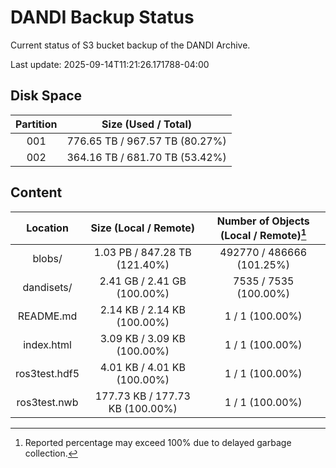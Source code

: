 # DANDI Backup Status

Current status of S3 bucket backup of the DANDI Archive.

Last update: 2025-09-14T11:21:26.171788-04:00

## Disk Space

| Partition | Size (Used / Total)            |
| :---: | :----------------------------: |
| 001   | 776.65 TB / 967.57 TB (80.27%) |
| 002   | 364.16 TB / 681.70 TB (53.42%) |



## Content

| Location             | Size (Local / Remote)                    | Number of Objects (Local / Remote)[^1]   |
| :------------------: | :--------------------------------------: | :--------------------------------------: |
| blobs/               | 1.03 PB / 847.28 TB (121.40%)            | 492770 / 486666 (101.25%)                |
| dandisets/           | 2.41 GB / 2.41 GB (100.00%)              | 7535 / 7535 (100.00%)                    |
| README.md            | 2.14 KB / 2.14 KB (100.00%)              | 1 / 1 (100.00%)                          |
| index.html           | 3.09 KB / 3.09 KB (100.00%)              | 1 / 1 (100.00%)                          |
| ros3test.hdf5        | 4.01 KB / 4.01 KB (100.00%)              | 1 / 1 (100.00%)                          |
| ros3test.nwb         | 177.73 KB / 177.73 KB (100.00%)          | 1 / 1 (100.00%)                          |

[^1]: Reported percentage may exceed 100% due to delayed garbage collection.